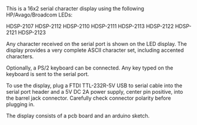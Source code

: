 This is a 16x2 serial character display using the following HP/Avago/Broadcom LEDs:

HDSP-2107 HDSP-2112 HDSP-2110 HDSP-2111 HDSP-2113
          HDSP-2122           HDSP-2121 HDSP-2123 

Any character received on the serial port is shown on the LED display.
The display provides a very complete ASCII character set, including accented characters. 

Optionally, a PS/2 keyboard can be connected. Any key typed on the keyboard is sent to the serial port. 

To use the display, plug a FTDI TTL-232R-5V USB to serial cable into the serial port header and a 5V DC 2A power supply, center pin positive, into the barrel jack connector.  Carefully check connector polarity before plugging in.

The display consists of a pcb board and an arduino sketch.
